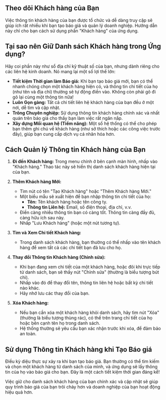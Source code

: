 ## Theo dõi Khách hàng của Bạn

Việc thông tin khách hàng của bạn được tổ chức và dễ dàng truy cập sẽ giúp ích rất nhiều khi bạn tạo báo giá và quản lý doanh nghiệp. Hướng dẫn này chỉ cho bạn cách sử dụng phần "Khách hàng" của ứng dụng.

## Tại sao nên Giữ Danh sách Khách hàng trong Ứng dụng?

Hãy coi phần này như sổ địa chỉ kỹ thuật số của bạn, nhưng dành riêng cho các liên hệ kinh doanh. Nó mang lại một số lợi thế lớn:

*   **Tiết kiệm Thời gian làm Báo giá:** Khi bạn tạo báo giá mới, bạn có thể nhanh chóng chọn một khách hàng hiện có, và thông tin chi tiết của họ (như tên và địa chỉ) thường sẽ tự động điền vào. Không còn phải gõ đi gõ lại cùng một thông tin nữa!
*   **Luôn Gọn gàng:** Tất cả chi tiết liên hệ khách hàng của bạn đều ở một nơi, dễ tìm và cập nhật.
*   **Trông Chuyên nghiệp:** Sử dụng thông tin khách hàng chính xác và nhất quán trên báo giá cho thấy bạn làm việc rất ngăn nắp.
*   **Xây dựng Mối quan hệ (Tiềm năng):** Một số hệ thống có thể cho phép bạn thêm ghi chú về khách hàng (như sở thích hoặc các công việc trước đây), giúp bạn cung cấp dịch vụ cá nhân hóa hơn.

## Cách Quản lý Thông tin Khách hàng của Bạn

1.  **Đi đến Khách hàng:** Trong menu chính ở bên cạnh màn hình, nhấp vào "Khách hàng." Thao tác này sẽ hiển thị danh sách khách hàng hiện tại của bạn.

2.  **Thêm Khách hàng Mới:**
    *   Tìm nút có tên "Tạo Khách hàng" hoặc "Thêm Khách hàng Mới."
    *   Một biểu mẫu sẽ xuất hiện để bạn nhập thông tin chi tiết của họ:
        *   **Tên:** Tên khách hàng hoặc tên công ty.
        *   **Thông tin Liên hệ:** Email, số điện thoại, địa chỉ, v.v.
    *   Điền càng nhiều thông tin bạn có càng tốt. Thông tin càng đầy đủ, càng hữu ích sau này.
    *   Nhấp "Lưu Khách hàng" (hoặc một nút tương tự).

3.  **Tìm và Xem Chi tiết Khách hàng:**
    *   Trong danh sách khách hàng, bạn thường có thể nhấp vào tên khách hàng để xem tất cả các chi tiết bạn đã lưu cho họ.

4.  **Thay đổi Thông tin Khách hàng (Chỉnh sửa):**
    *   Khi bạn đang xem chi tiết của một khách hàng, hoặc đôi khi trực tiếp từ danh sách, bạn sẽ thấy nút "Chỉnh sửa" (thường là biểu tượng bút chì).
    *   Nhấp vào đó để thay đổi tên, thông tin liên hệ hoặc bất kỳ chi tiết nào khác.
    *   Hãy nhớ lưu các thay đổi của bạn.

5.  **Xóa Khách hàng:**
    *   Nếu bạn cần xóa một khách hàng khỏi danh sách, hãy tìm nút "Xóa" (thường là biểu tượng thùng rác), có thể trên trang chi tiết của họ hoặc bên cạnh tên họ trong danh sách.
    *   Hệ thống thường sẽ yêu cầu bạn xác nhận trước khi xóa, để đảm bảo an toàn.

## Sử dụng Thông tin Khách hàng khi Tạo Báo giá

Điều kỳ diệu thực sự xảy ra khi bạn tạo báo giá. Bạn thường có thể tìm kiếm và chọn một khách hàng từ danh sách của mình, và ứng dụng sẽ lấy thông tin của họ vào báo giá cho bạn. Đây là một cách tiết kiệm thời gian đáng kể!

Việc giữ cho danh sách khách hàng của bạn chính xác và cập nhật sẽ giúp quy trình báo giá của bạn trôi chảy hơn và doanh nghiệp của bạn hoạt động hiệu quả hơn. 